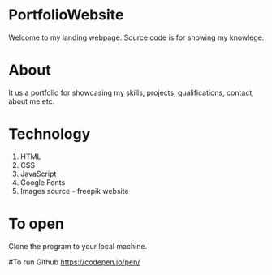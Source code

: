 # PortfolioWebsite
Welcome to my landing webpage. Source code is for showing my knowlege.

# About
It us a portfolio for showcasing my skills, projects, qualifications, contact, about me etc.

# Technology
1. HTML
2. CSS
3. JavaScript
4. Google Fonts
5. Images source - freepik website

# To open
Clone the program to your local machine.

#To run
Github https://codepen.io/pen/



